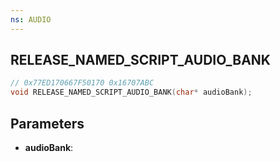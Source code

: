 ```yaml
---
ns: AUDIO
---
```

## RELEASE_NAMED_SCRIPT_AUDIO_BANK

```c
// 0x77ED170667F50170 0x16707ABC
void RELEASE_NAMED_SCRIPT_AUDIO_BANK(char* audioBank);
```

## Parameters
* **audioBank**:
